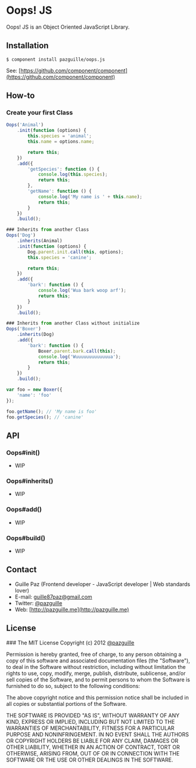 # Oops! JS

Oops! JS is an Object Oriented JavaScript Library.

## Installation

	$ component install pazguille/oops.js

See: [https://github.com/component/component](https://github.com/component/component)

## How-to

### Create your first Class
```js
Oops('Animal')
    .init(function (options) {
        this.species = 'animal';
        this.name = options.name;

        return this;
    })
    .add({
        'getSpecies': function () {
            console.log(this.species);
            return this;
        },
        'getName': function () {
            console.log('My name is ' + this.name);
            return this;
        }
    })
    .build();

### Inherits from another Class
Oops('Dog')
    .inherits(Animal)
    .init(function (options) {
        Dog.parent.init.call(this, options);
        this.species = 'canine';

        return this;
    })
    .add({
        'bark': function () {
            console.log('Wua bark woop arf');
            return this;
        }
    })
    .build();

### Inherits from another Class without initialize
Oops('Boxer')
    .inherits(Dog)
    .add({
        'bark': function () {
            Boxer.parent.bark.call(this);
            console.log('Wuuuuuuuuuuuuua');
            return this;
        }
    })
    .build();

var foo = new Boxer({
	'name': 'foo'
});

foo.getName(); // 'My name is foo'
foo.getSpecies(); // 'canine'
```
## API

### Oops#init()
- WIP

### Oops#inherits()
- WIP

### Oops#add()
- WIP

### Oops#build()
- WIP

## Contact
- Guille Paz (Frontend developer - JavaScript developer | Web standards lover)
- E-mail: [guille87paz@gmail.com](mailto:guille87paz@gmail.com)
- Twitter: [@pazguille](http://twitter.com/pazguille)
- Web: [http://pazguille.me](http://pazguille.me)

## License
### The MIT License
Copyright (c) 2012 [@pazguille](http://twitter.com/pazguille)

Permission is hereby granted, free of charge, to any person obtaining a copy
of this software and associated documentation files (the "Software"), to deal
in the Software without restriction, including without limitation the rights
to use, copy, modify, merge, publish, distribute, sublicense, and/or sell
copies of the Software, and to permit persons to whom the Software is
furnished to do so, subject to the following conditions:

The above copyright notice and this permission notice shall be included in
all copies or substantial portions of the Software.

THE SOFTWARE IS PROVIDED "AS IS", WITHOUT WARRANTY OF ANY KIND, EXPRESS OR
IMPLIED, INCLUDING BUT NOT LIMITED TO THE WARRANTIES OF MERCHANTABILITY,
FITNESS FOR A PARTICULAR PURPOSE AND NONINFRINGEMENT. IN NO EVENT SHALL THE
AUTHORS OR COPYRIGHT HOLDERS BE LIABLE FOR ANY CLAIM, DAMAGES OR OTHER
LIABILITY, WHETHER IN AN ACTION OF CONTRACT, TORT OR OTHERWISE, ARISING FROM,
OUT OF OR IN CONNECTION WITH THE SOFTWARE OR THE USE OR OTHER DEALINGS IN
THE SOFTWARE.